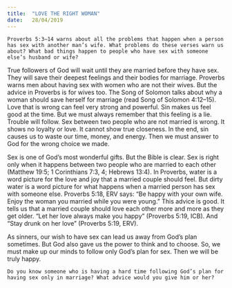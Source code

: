 ```yaml
---
title:  "LOVE THE RIGHT WOMAN"
date:   28/04/2019
---
```


`Proverbs 5:3–14 warns about all the problems that happen when a person has sex with another man’s wife. What problems do these verses warn us about? What bad things happen to people who have sex with someone else’s husband or wife?`

True followers of God will wait until they are married before they have sex. They will save their deepest feelings and their bodies for marriage. Proverbs warns men about having sex with women who are not their wives. But the advice in Proverbs is for wives too. The Song of Solomon talks about why a woman should save herself for marriage (read Song of Solomon 4:12–15). Love that is wrong can feel very strong and powerful. Sin makes us feel good at the time. But we must always remember that this feeling is a lie. Trouble will follow. Sex between two people who are not married is wrong. It shows no loyalty or love. It cannot show true closeness. In the end, sin causes us to waste our time, money, and energy. Then we must answer to God for the wrong choice we made.

Sex is one of God’s most wonderful gifts. But the Bible is clear. Sex is right only when it happens between two people who are married to each other (Matthew 19:5; 1 Corinthians 7:3, 4; Hebrews 13:4). In Proverbs, water is a word picture for the love and joy that a married couple should feel. But dirty water is a word picture for what happens when a married person has sex with someone else. Proverbs 5:18, ERV says: “Be happy with your own wife. Enjoy the woman you married while you were young.” This advice is good. It tells us that a married couple should love each other more and more as they get older. “Let her love always make you happy” (Proverbs 5:19, ICB). And “Stay drunk on her love” (Proverbs 5:19, ERV). 

As sinners, our wish to have sex can lead us away from God’s plan sometimes. But God also gave us the power to think and to choose. So, we must make up our minds to follow only God’s plan for sex. Then we will be truly happy. 

`Do you know someone who is having a hard time following God’s plan for having sex only in marriage? What advice would you give him or her?`